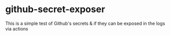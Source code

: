 # github-secret-exposer
This is a simple test of Github's secrets &amp; if they can be exposed in the logs via actions
